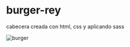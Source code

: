 # burger-rey
cabecera creada con html, css y aplicando sass

![burger](https://user-images.githubusercontent.com/96843456/233201708-bc427504-2aac-4797-b48a-cc350a204c0c.png)
